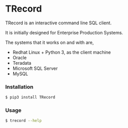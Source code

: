 # TRecord
TRecord is an interactive command line SQL client.

It is initially designed for Enterprise Production Systems.

The systems that it works on and with are,
  - Redhat Linux + Python 3, as the client machine
  - Oracle
  - Teradata
  - Microsoft SQL Server
  - MySQL

### Installation

```sh
$ pip3 install TRecord
```


### Usage

```sh
$ trecord --help
```
